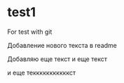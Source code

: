 # test1
For test with git

Добавление нового текста в readme

Добавляю еще текст
и еще текст

и еще текккккккккккст
